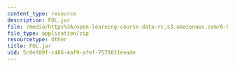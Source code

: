 ```yaml
---
content_type: resource
description: FOL.jar
file: /media/https%3A/open-learning-course-data-rc.s3.amazonaws.com/6-825-techniques-in-artificial-intelligence-sma-5504-fall-2002/5c0ef00fc4864af9afef7578011eeade_FOL.jar
file_type: application/zip
resourcetype: Other
title: FOL.jar
uid: 5c0ef00f-c486-4af9-afef-7578011eeade
---
```

